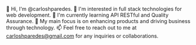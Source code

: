 👋 Hi, I'm @carloshparedes.
👀 I'm interested in full stack technologies for web development.
🌱 I'm currently learning API RESTful and Quality Assurance.
🚀 My main focus is on enhancing products and driving business through technology.
📫 Feel free to reach out to me at carloshparedes@gmail.com for any inquiries or collaborations.
<!---
carloshparedes/carloshparedes is a ✨ special ✨ repository because its `README.md` (this file) appears on your GitHub profile.
You can click the Preview link to take a look at your changes.
--->
